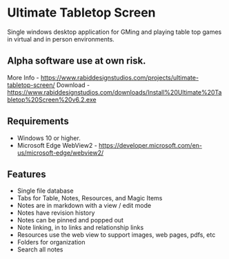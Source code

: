 # Ultimate Tabletop Screen
Single windows desktop application for GMing and playing table top games in virtual and in person environments.

## Alpha software use at own risk.

More Info - https://www.rabiddesignstudios.com/projects/ultimate-tabletop-screen/
Download - https://www.rabiddesignstudios.com/downloads/Install%20Ultimate%20Tabletop%20Screen%20v6.2.exe

## Requirements
* Windows 10 or higher.
* Microsoft Edge WebView2 - https://developer.microsoft.com/en-us/microsoft-edge/webview2/

## Features
- Single file database
- Tabs for Table, Notes, Resources, and Magic Items
- Notes are in markdown with a view / edit mode
- Notes have revision history
- Notes can be pinned and popped out
- Note linking, in to links and relationship links
- Resources use the web view to support images, web pages, pdfs, etc
- Folders for organization
- Search all notes

